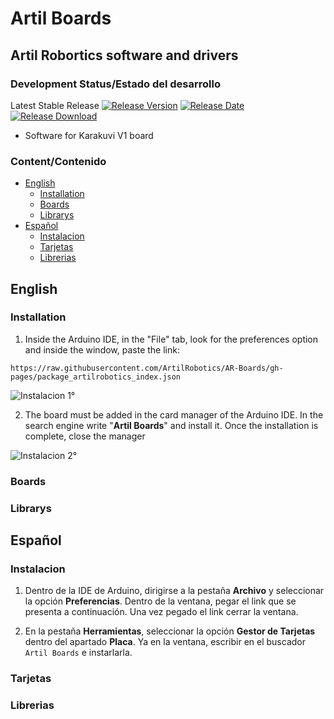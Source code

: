 # Artil Boards
## Artil Robortics software and drivers
### Development Status/Estado del desarrollo
Latest Stable Release  [![Release Version](https://img.shields.io/github/release/ArtilRobotics/AR-Boards)](https://github.com/ArtilRobotics/AR-Boards/releases/latest/) [![Release Date](https://img.shields.io/github/release-date/ArtilRobotics/AR-Boards)](https://github.com/ArtilRobotics/AR-Boards/releases/latest/) [![Release Download](https://img.shields.io/github/downloads/ArtilRobotics/AR-Boards/total)](https://github.com/ArtilRobotics/AR-Boards/releases/latest/)    
- Software for Karakuvi V1 board

### Content/Contenido
- [English](#englis)
    - [Installation](#installation)
    - [Boards](#boards)
    - [Librarys](#boards)
- [Español](#español)
    - [Instalacion](#instalacion)
    - [Tarjetas](#tarjetas)
    - [Librerias](#librerias)

## English

### Installation
1. Inside the Arduino IDE, in the "File" tab, look for the preferences option and inside the window, paste the link:
```
https://raw.githubusercontent.com/ArtilRobotics/AR-Boards/gh-pages/package_artilrobotics_index.json
```

![Instalacion 1°](https://github.com/ArtilRobotics/AR-Boards/blob/main/images/Intalacion%201°.gif)

2. The board must be added in the card manager of the Arduino IDE. In the search engine write "**Artil Boards**" and install it. Once the installation is complete, close the manager

![Instalacion 2°](https://github.com/ArtilRobotics/AR-Boards/blob/main/images/Instalacion%202°.gif)

### Boards

### Librarys

## Español

### Instalacion
1. Dentro de la IDE de Arduino, dirigirse a la pestaña **Archivo** y seleccionar la opción **Preferencias**. Dentro de la ventana, pegar el link que se presenta a continuación. Una vez pegado el link cerrar la ventana.

2. En la pestaña **Herramientas**, seleccionar la opción **Gestor de Tarjetas** dentro del apartado **Placa**. Ya en la ventana, escribir en el buscador `Artil Boards` e instarlarla.
### Tarjetas

### Librerias


